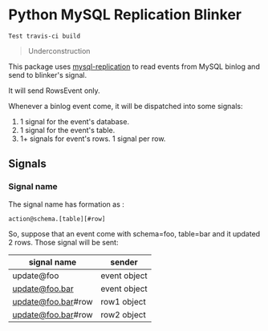 Python MySQL Replication Blinker
================================

    Test travis-ci build

> Underconstruction 

This package uses [mysql-replication](https://github.com/noplay/python-mysql-replication) to read
events from MySQL binlog and send to blinker's signal.

It will send RowsEvent only.

Whenever a binlog event come, it will be dispatched into some signals:

1. 1 signal for the event's database.
2. 1 signal for the event's table.
3. 1+ signals for event's rows. 1 signal per row.


Signals
-------

### Signal name

The signal name has formation as :

    action@schema.[table][#row]

So, suppose that an event come with schema=foo, table=bar and it updated 2 rows. Those signal will be sent:


|    signal name     |    sender    |
| ------------------ | ------------ |
| update@foo         | event object |
| update@foo.bar     | event object |
| update@foo.bar#row | row1 object  |
| update@foo.bar#row | row2 object  |
